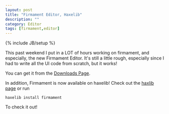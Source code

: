 ```yaml
---
layout: post
title: "Firmament Editor, Haxelib"
description: ""
category: Editor
tags: [firmament,editor]
---
```

{% include JB/setup %}

This past weekend I put in a LOT of hours working on firmament, and especially, the new Firmament Editor. It's still a little rough, especially since I had to write all the UI code from scratch, but it works!

You can get it from the [Downloads Page](downloads.html).


In addition, Firmament is now available on haxelib! Check out the [haxlib page](http://lib.haxe.org/p/firmament) or run 

	haxelib install firmament

To check it out!

